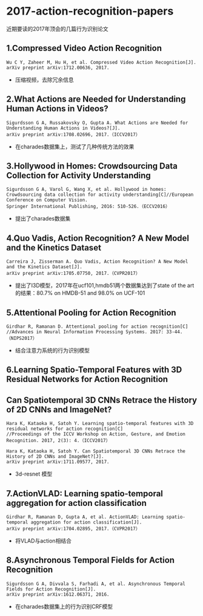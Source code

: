 # 2017-action-recognition-papers
近期要读的2017年顶会的几篇行为识别论文

1.Compressed Video Action Recognition
-

    Wu C Y, Zaheer M, Hu H, et al. Compressed Video Action Recognition[J]. 
    arXiv preprint arXiv:1712.00636, 2017.

  * 压缩视频，去除冗余信息

2.What Actions are Needed for Understanding Human Actions in Videos?
-

    Sigurdsson G A, Russakovsky O, Gupta A. What Actions are Needed for Understanding Human Actions in Videos?[J]. 
    arXiv preprint arXiv:1708.02696, 2017.（ICCV2017）

  * 在charades数据集上，测试了几种传统方法的效果

3.Hollywood in Homes: Crowdsourcing Data Collection for Activity Understanding
-

    Sigurdsson G A, Varol G, Wang X, et al. Hollywood in homes: Crowdsourcing data collection for activity understanding[C]//European Conference on Computer Vision. 
    Springer International Publishing, 2016: 510-526.（ECCV2016）

  * 提出了charades数据集

4.Quo Vadis, Action Recognition? A New Model and the Kinetics Dataset
-

    Carreira J, Zisserman A. Quo Vadis, Action Recognition? A New Model and the Kinetics Dataset[J].
    arXiv preprint arXiv:1705.07750, 2017.（CVPR2017）

  * 提出了I3D模型，2017年在ucf101,hmdb51两个数据集达到了state of the art 的结果：80.7% on HMDB-51 and 98.0% on UCF-101


5.Attentional Pooling for Action Recognition
-

    Girdhar R, Ramanan D. Attentional pooling for action recognition[C]
    //Advances in Neural Information Processing Systems. 2017: 33-44.（NIPS2017）

  * 结合注意力系统的行为识别模型

6.Learning Spatio-Temporal Features with 3D Residual Networks for Action Recognition
-

Can Spatiotemporal 3D CNNs Retrace the History of 2D CNNs and ImageNet?
-

    Hara K, Kataoka H, Satoh Y. Learning spatio-temporal features with 3D residual networks for action recognition[C]
    //Proceedings of the ICCV Workshop on Action, Gesture, and Emotion Recognition. 2017, 2(3): 4.（ICCV2017）
  
    Hara K, Kataoka H, Satoh Y. Can Spatiotemporal 3D CNNs Retrace the History of 2D CNNs and ImageNet?[J].
    arXiv preprint arXiv:1711.09577, 2017.

  * 3d-resnet 模型

7.ActionVLAD: Learning spatio-temporal aggregation for action classification
-

    Girdhar R, Ramanan D, Gupta A, et al. ActionVLAD: Learning spatio-temporal aggregation for action classification[J].
    arXiv preprint arXiv:1704.02895, 2017.（CVPR2017）

  * 将VLAD与action相结合
  
8.Asynchronous Temporal Fields for Action Recognition
-

    Sigurdsson G A, Divvala S, Farhadi A, et al. Asynchronous Temporal Fields for Action Recognition[J].
    arXiv preprint arXiv:1612.06371, 2016.

  * 在charades数据集上的行为识别CRF模型

